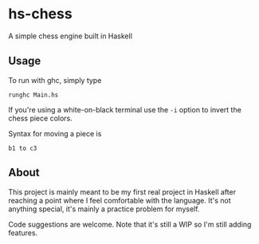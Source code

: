 # hs-chess

A simple chess engine built in Haskell

## Usage

To run with ghc, simply type

    runghc Main.hs

If you're using a white-on-black terminal use the `-i` option to invert the chess piece colors.

Syntax for moving a piece is

    b1 to c3
    
## About

This project is mainly meant to be my first real project in Haskell after reaching a point where I feel comfortable with the language. It's not anything special, it's mainly a practice problem for myself.

Code suggestions are welcome. Note that it's still a WIP so I'm still adding features.
